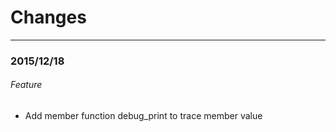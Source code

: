 # Changes

---

### 2015/12/18

###### Feature
- Add member function debug_print to trace member value

